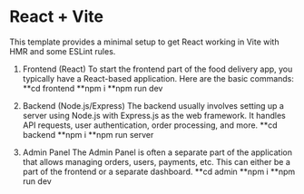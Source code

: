 # React + Vite

This template provides a minimal setup to get React working in Vite with HMR and some ESLint rules.


1. Frontend (React)
To start the frontend part of the food delivery app, you typically have a React-based application. Here are the basic commands:
**cd frontend
**npm i
**npm run dev


2. Backend (Node.js/Express)
The backend usually involves setting up a server using Node.js with Express.js as the web framework. It handles API requests, user authentication, order processing, and more.
**cd backend
**npm i
**npm run server

3. Admin Panel
The Admin Panel is often a separate part of the application that allows managing orders, users, payments, etc. This can either be a part of the frontend or a separate dashboard.
**cd admin
**npm i
**npm run dev